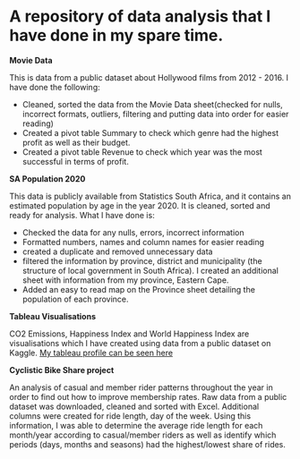 # A repository of data analysis that I have done in my spare time. 


**Movie Data**

This is data from a public dataset about Hollywood films from 2012 - 2016. I have done the following:

- Cleaned, sorted the data from the Movie Data sheet(checked for nulls, incorrect formats, outliers, filtering and putting data into order for easier reading)
- Created a pivot table Summary to check which genre had the highest profit as well as their budget.
- Created a pivot table Revenue to check which year was the most successful in terms of profit.

**SA Population 2020**

This data is publicly available from Statistics South Africa, and it contains an estimated population by age in the year 2020. It is cleaned, sorted and ready for analysis. What I have done is:

- Checked the data for any nulls, errors, incorrect information
- Formatted numbers, names and column names for easier reading
- created a duplicate and removed unnecessary data
- filtered the information by province, district and municipality (the structure of local government in South Africa). I created an additional sheet with information from my province, Eastern Cape.
- Added an easy to read map on the Province sheet detailing the population of each province. 


**Tableau Visualisations**

CO2 Emissions, Happiness Index and World Happiness Index are visualisations which I have created using data from a public dataset on Kaggle. [My tableau profile can be seen here](https://public.tableau.com/app/profile/wesley.schroeder)

**Cyclistic Bike Share project**

An analysis of casual and member rider patterns throughout the year in order to find out how to improve membership rates. Raw data from a public dataset was downloaded, cleaned and sorted with Excel. Additional columns were created for ride length, day of the week. Using this information, I was able to determine the average ride length for each month/year according to casual/member riders as well as identify which periods (days, months and seasons) had the highest/lowest share of rides.

